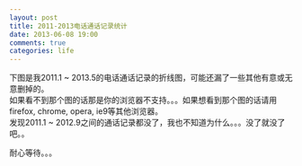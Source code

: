 ```yaml
---
layout: post
title: 2011-2013电话通话记录统计
date: 2013-06-08 19:00
comments: true
categories: life
---
```



下图是我2011.1 ~ 2013.5的电话通话记录的折线图，可能还漏了一些其他有意或无意删掉的。  
如果看不到那个图的话那是你的浏览器不支持。。。如果想看到那个图的话请用firefox, chrome, opera, ie9等其他浏览器。  
发现2011.1 ~ 2012.9之间的通话记录都没了，我也不知道为什么。。。没了就没了吧。。  

<script src="/forfun/js/d3.v3.js"></script>
<script src="/forfun/js/underscore-1.4.3.js"></script>

<div class="tips">耐心等待。。。</div>
<div class="here"></div>
<script src="/forfun/js/app_calllog.js" type="text/javascript"></script>
